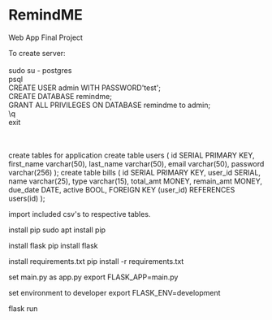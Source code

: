# RemindME
Web App Final Project

To create server: <br>
<br>
sudo su - postgres <br>
psql <br>
CREATE USER admin WITH PASSWORD'test'; <br>
CREATE DATABASE remindme; <br>
GRANT ALL PRIVILEGES ON DATABASE remindme to admin; <br>
\q <br>
exit <br>
<br>
<br>


create tables for application
create table users (
    id SERIAL PRIMARY KEY,
    first_name varchar(50),
    last_name varchar(50),
    email varchar(50),
    password varchar(256)
);
create table bills (
    id SERIAL PRIMARY KEY,
    user_id SERIAL,
    name varchar(25),
    type varchar(15),
    total_amt MONEY,
    remain_amt MONEY,
    due_date DATE,
    active BOOL,
    FOREIGN KEY (user_id) REFERENCES users(id)
);



import included csv's to respective tables.



install pip
  sudo apt install pip
  
install flask
  pip install flask
  
install requirements.txt
  pip install -r requirements.txt

set main.py as app.py
  export FLASK_APP=main.py

set environment to developer
  export FLASK_ENV=development


flask run
